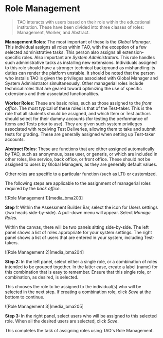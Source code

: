 # Role Management

>TAO interacts with users based on their role within the educational institution. These have been divided into three classes of roles: Management, Worker, and Abstract.

**Management Roles**: The most important of these is the *Global Manager*. This individual assigns all roles within TAO, with the exception of a few selected administrative tasks. This person also assigns all extension-specific roles. Also important are *System Administrators*. This role handles such administrative tasks as installing new extensions. Individuals assigned to this role should have a stronger technical background as mishandling its duties can render the platform unstable. It should be noted that the person who installs TAO is given the privileges associated with Global Manager and System Administrator simultaneously. Other managerial roles include technical roles that are geared toward optimizing the use of specific extensions and their associated functionalities.

**Worker Roles**: These are basic roles, such as those assigned to the *front office*. The most typical of these roles is that of the Test-taker. This is the role that all students should be assigned, and which Item or Test authors should select for their dummy accounts (for testing the performance of Items and Tests prior to use). They are given such system privileges associated with receiving Test Deliveries, allowing them to take and submit tests for grading. These are generally assigned when setting up Test-taker accounts.

**Abstract Roles**: These are functions that are either assigned automatically by TAO, such as anonymous, base user, or generis, or which are included in other roles, like service, back office, or front office. These should not be assigned to users by Global Managers, as they are generally default values.

Other roles are specific to a particular function (such as LTI) or customized.

The following steps are applicable to the assignment of managerial roles required by the *back office*.

![Role Management 1][media_bma203]

**Step 1:** Within the Assessment Builder Bar, select the icon for Users settings (two heads side-by-side). A pull-down menu will appear. Select *Manage Roles*.

Within the canvas, there will be two panels sitting side-by-side. The left panel shows a list of roles appropriate for your system settings. The right panel shows a list of users that are entered in your system, including Test-takers.

![Role Management 2][media_bma204]

**Step 2:** In the left panel, select either a single role, or a combination of roles intended to be grouped together. In the latter case, create a label (name) for this combination that is easy to remember. Ensure that this single role, or combination, as desired, is selected.

This chooses the role to be assigned to the individual(s) who will be selected in the next step. If creating a combination role, click *Save* at the bottom to continue.

![Role Management 3][media_bma205]

**Step 3:** In the right panel, select users who will be assigned to this selected role. When all the desired users are selected, click *Save*.

This completes the task of assigning roles using TAO's Role Management.